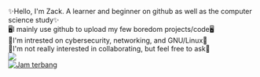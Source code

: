 ✨Hello, I'm Zack. A learner and beginner on github as well as the computer science study✨  
🖥️I mainly use github to upload my few boredom projects/code🖥️  
🗿I'm intrested on cybersecurity, networking, and GNU/Linux🗿  
🤖I'm not really interested in collaborating, but feel free to ask🤖  
<a href="https://www.codewars.com/users/Zack2/badges/small"><img src="https://www.codewars.com/users/Zack2/badges/small">  
![Jam terbang](https://github.com/ZackMvP/ZackMvP/blob/main/ModeJamTerbang.gif)

<!---
ZackMvP/ZackMvP is a ✨ special ✨ repository because its `README.md` (this file) appears on your GitHub profile.
You can click the Preview link to take a look at your changes.
--->
